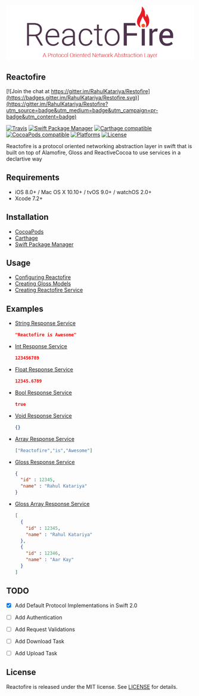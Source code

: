 ![Reactofire: A Protocol Oriented Networking Abstraction Layer](.github/reactofire.png)

## Reactofire

[![Join the chat at https://gitter.im/RahulKatariya/Restofire](https://badges.gitter.im/RahulKatariya/Restofire.svg)](https://gitter.im/RahulKatariya/Restofire?utm_source=badge&utm_medium=badge&utm_campaign=pr-badge&utm_content=badge)

[![Travis](https://img.shields.io/travis/RahulKatariya/Reactofire.svg)](https://img.shields.io/travis/RahulKatariya/Reactofire.svg)
[![Swift Package Manager](https://img.shields.io/badge/Swift%20Package%20Manager-compatible-brightgreen.svg)](https://github.com/apple/swift-package-manager)
[![Carthage compatible](https://img.shields.io/badge/Carthage-compatible-4BC51D.svg?style=flat)](https://github.com/Carthage/Carthage)
[![CocoaPods compatible](https://img.shields.io/cocoapods/v/Reactofire.svg)](https://img.shields.io/cocoapods/v/Reactofire.svg)
[![Platforms](https://img.shields.io/cocoapods/p/Reactofire.svg)](http://cocoapods.org/pods/Reactofire)
[![License](https://img.shields.io/cocoapods/l/Reactofire.svg)](https://raw.githubusercontent.com/rahulkatariya/Reactofire/master/LICENSE)

Reactofire is a protocol oriented networking abstraction layer in swift that is built on top of Alamofire, Gloss and ReactiveCocoa to use services in a declartive way

## Requirements

- iOS 8.0+ / Mac OS X 10.10+ / tvOS 9.0+ / watchOS 2.0+
- Xcode 7.2+

## Installation

* [CocoaPods](https://github.com/RahulKatariya/Reactofire/wiki/Installation-Guide#cocoapods)
* [Carthage](https://github.com/RahulKatariya/Reactofire/wiki/Installation-Guide#carthage)
* [Swift Package Manager](https://github.com/RahulKatariya/Reactofire/wiki/Installation-Guide#swift-package-manager)

## Usage

* [Configuring Reactofire](https://github.com/RahulKatariya/Reactofire/wiki/Configuring-Reactofire)
* [Creating Gloss Models](https://github.com/RahulKatariya/Reactofire/wiki/Creating-Gloss-Models)
* [Creating Reactofire Service](https://github.com/RahulKatariya/Reactofire/wiki/Creating-Reactofire-Service)

## Examples

* [String Response Service](https://github.com/RahulKatariya/Reactofire/wiki/String-Response-Service-Example)

    ```json
    "Reactofire is Awesome"
    ```
* [Int Response Service](https://github.com/RahulKatariya/Reactofire/wiki/Int-Response-Service-Example)

    ```json
    123456789
    ```
* [Float Response Service](https://github.com/RahulKatariya/Reactofire/wiki/Float-Response-Service-Example)

    ```json
    12345.6789
    ```
* [Bool Response Service](https://github.com/RahulKatariya/Reactofire/wiki/Bool-Response-Service-Example)

    ```json
    true
    ```
* [Void Response Service](https://github.com/RahulKatariya/Reactofire/wiki/Void-Response-Service-Example)

    ```json
    {}
    ```
* [Array Response Service](https://github.com/RahulKatariya/Reactofire/wiki/Array-Response-Service-Example)

    ```json
    ["Reactofire","is","Awesome"]
    ```
* [Gloss Response Service](https://github.com/RahulKatariya/Reactofire/wiki/Gloss-Response-Service-Example)

    ```json
    {
      "id" : 12345,
      "name" : "Rahul Katariya"
    }
    ```
* [Gloss Array Response Service](https://github.com/RahulKatariya/Reactofire/wiki/Gloss-Array-Response-Service-Example)

    ```json
    [
      {
        "id" : 12345,
        "name" : "Rahul Katariya"
      },
      {
        "id" : 12346,
        "name" : "Aar Kay"
      }
    ]
    ```

## TODO

- [x] Add Default Protocol Implementations in Swift 2.0
- [ ] Add Authentication
- [ ] Add Request Validations
- [ ] Add Download Task
- [ ] Add Upload Task


## License

Reactofire is released under the MIT license. See [LICENSE](https://github.com/RahulKatariya/Reactofire/blob/master/LICENSE) for details.
